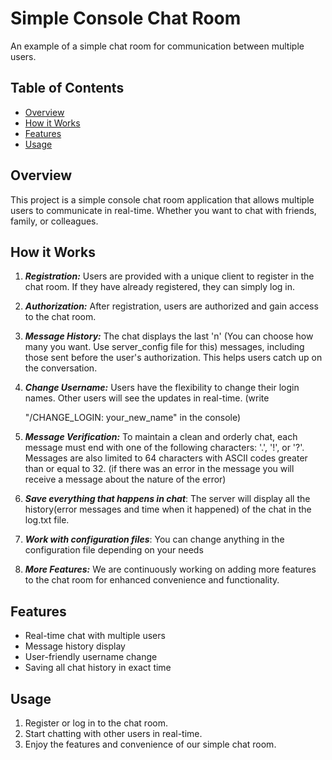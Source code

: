 # Simple Console Chat Room

An example of a simple chat room for communication between multiple users.

## Table of Contents

- [Overview](#overview)
- [How it Works](#how-it-works)
- [Features](#features)
- [Usage](#usage)

## Overview

This project is a simple console chat room application that allows multiple users to communicate in real-time. Whether you want to chat with friends, family, or colleagues.

## How it Works

1. ***Registration:*** Users are provided with a unique client to register in the chat room. If they have already registered, they can simply log in.

2. ***Authorization:*** After registration, users are authorized and gain access to the chat room.

3. ***Message History:*** The chat displays the last 'n' (You can choose how many you want. Use server_config file for this) messages, including those sent before the user's authorization. This helps users catch up on the conversation.

4. ***Change Username:*** Users have the flexibility to change their login names. Other users will see the updates in real-time. (write

    "/CHANGE_LOGIN: your_new_name" in the console)

5. ***Message Verification:*** To maintain a clean and orderly chat, each message must end with one of the following characters: '.', '!', or '?'. Messages are also limited to 64 characters with ASCII codes greater than or equal to 32. (if there was an error in the message you will receive a message about the nature of the error)

6. ***Save everything that happens in chat***: The server will display all the history(error messages and time when it happened) of the chat in the log.txt file.

7. ***Work with configuration files***: You can change anything in the configuration file depending on your needs

8. ***More Features:*** We are continuously working on adding more features to the chat room for enhanced convenience and functionality.

## Features

- Real-time chat with multiple users
- Message history display
- User-friendly username change
- Saving all chat history in exact time

## Usage

1. Register or log in to the chat room.
2. Start chatting with other users in real-time.
3. Enjoy the features and convenience of our simple chat room.
